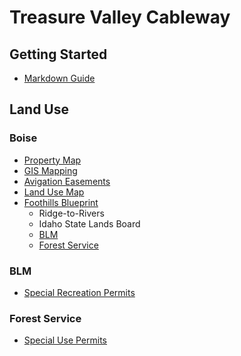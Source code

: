 # Treasure Valley Cableway

## Getting Started
- [Markdown Guide](https://www.markdownguide.org/)

## Land Use

### Boise
- [Property Map](https://gismaps.cityofboise.org/Html5Viewer/?viewer=publicpropertymap)
- [GIS Mapping](https://opendata.cityofboise.org/)
- [Avigation Easements](https://city-of-boise.opendata.arcgis.com/datasets/airport-avigation-easements)
- [Land Use Map](https://pds.cityofboise.org/media/151849/landusemap.pdf)
- [Foothills Blueprint](https://pds.cityofboise.org/media/151849/landusemap.pdf)
    - Ridge-to-Rivers
    - Idaho State Lands Board
    - [BLM](blm)
    - [Forest Service](forest-service)

### BLM
- [Special Recreation Permits](https://www.blm.gov/programs/recreation/permits-and-passes/special-recreation-permits)

### Forest Service
- [Special Use Permits](https://www.fs.fed.us/working-with-us/contracts-commercial-permits/special-use-permit-application)
